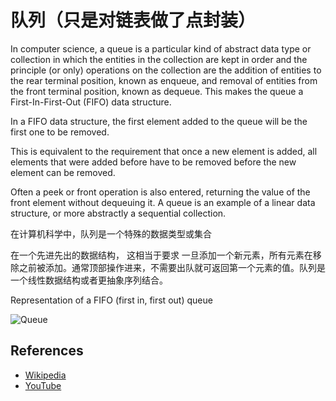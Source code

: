 # 队列（只是对链表做了点封装）

In computer science, a queue is a particular kind of abstract data 
type or collection in which the entities in the collection are 
kept in order and the principle (or only) operations on the 
collection are the addition of entities to the rear terminal 
position, known as enqueue, and removal of entities from the 
front terminal position, known as dequeue. This makes the queue 
a First-In-First-Out (FIFO) data structure. 

In a FIFO data 
structure, the first element added to the queue will be the 
first one to be removed. 

This is equivalent to the requirement 
that once a new element is added, all elements that were added 
before have to be removed before the new element can be removed. 

Often a peek or front operation is also entered, returning the 
value of the front element without dequeuing it. A queue is an 
example of a linear data structure, or more abstractly a 
sequential collection.

在计算机科学中，队列是一个特殊的数据类型或集合

在一个先进先出的数据结构，
这相当于要求 一旦添加一个新元素，所有元素在移除之前被添加。通常顶部操作进来，不需要出队就可返回第一个元素的值。队列是一个线性数据结构或者更抽象序列结合。

Representation of a FIFO (first in, first out) queue

![Queue](https://upload.wikimedia.org/wikipedia/commons/5/52/Data_Queue.svg)

## References

- [Wikipedia](https://en.wikipedia.org/wiki/Queue_(abstract_data_type))
- [YouTube](https://www.youtube.com/watch?v=wjI1WNcIntg&list=PLLXdhg_r2hKA7DPDsunoDZ-Z769jWn4R8&index=3&)

